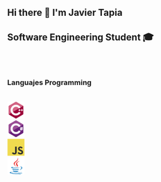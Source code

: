 ## Hi there 👋 I'm Javier Tapia 
## Software Engineering Student 🎓

<br></br>

### Languajes Programming



<br> <a  target="_blank"> <img src="https://raw.githubusercontent.com/devicons/devicon/master/icons/cplusplus/cplusplus-original.svg" alt="cplusplus" width="40" height="40"/> </a>
<br> <a  target="_blank"> <img src="https://raw.githubusercontent.com/devicons/devicon/master/icons/csharp/csharp-original.svg" alt="csharp" width="40" height="40"/> </a>
<br>  <a target="_blank"> <img src="https://raw.githubusercontent.com/devicons/devicon/master/icons/javascript/javascript-original.svg" alt="javascript" width="40" height="40"/> </a>
<br> <a  target="_blank"> <img src="https://raw.githubusercontent.com/devicons/devicon/master/icons/java/java-original.svg" alt="java" width="40" height="40"/> </a>


<!--
### Frameworks

### Web Development

### DataBases

### Tools


<h3 align="left">Languages and Tools:</h3>
<p align="left"> <a target="_blank"> <img src="https://www.vectorlogo.zone/logos/microsoft_azure/microsoft_azure-icon.svg" alt="azure" width="40" height="40"/> </a> <a href="https://getbootstrap.com" target="_blank"> <img src="https://raw.githubusercontent.com/devicons/devicon/master/icons/bootstrap/bootstrap-plain-wordmark.svg" alt="bootstrap" width="40" height="40"/> </a>   <a href="https://www.w3schools.com/css/" target="_blank"> <img src="https://raw.githubusercontent.com/devicons/devicon/master/icons/css3/css3-original-wordmark.svg" alt="css3" width="40" height="40"/> </a> <a target="_blank"> <img src="https://raw.githubusercontent.com/dotnet/brand/defe0408e765b48223a434a0d9a94213edc062f8/logo/dotnet-logo.svg" alt="dotnet" width="40" height="40"/> </a> <a href="https://git-scm.com/" target="_blank"> <img src="https://www.vectorlogo.zone/logos/git-scm/git-scm-icon.svg" alt="git" width="40" height="40"/> </a> <a href="https://www.w3.org/html/" target="_blank"> <img src="https://raw.githubusercontent.com/devicons/devicon/master/icons/html5/html5-original-wordmark.svg" alt="html5" width="40" height="40"/> </a>  <a href="https://www.microsoft.com/en-us/sql-server" target="_blank"> <img src="https://www.svgrepo.com/show/303229/microsoft-sql-server-logo.svg" alt="mssql" width="40" height="40"/> </a> <a href="https://www.mysql.com/" target="_blank"> <img src="https://raw.githubusercontent.com/devicons/devicon/master/icons/mysql/mysql-original-wordmark.svg" alt="mysql" width="40" height="40"/> </a> <a href="https://nodejs.org" target="_blank"> <img src="https://raw.githubusercontent.com/devicons/devicon/master/icons/nodejs/nodejs-original-wordmark.svg" alt="nodejs" width="40" height="40"/> </a>  <a href="https://postman.com" target="_blank"> <img src="https://www.vectorlogo.zone/logos/getpostman/getpostman-icon.svg" alt="postman" width="40" height="40"/> </a> <a href="https://sass-lang.com" target="_blank"> <img src="https://raw.githubusercontent.com/devicons/devicon/master/icons/sass/sass-original.svg" alt="sass" width="40" height="40"/> </a> <a href="https://www.sqlite.org/" target="_blank"> <img src="https://www.vectorlogo.zone/logos/sqlite/sqlite-icon.svg" alt="sqlite" width="40" height="40"/> </a> <a href="https://dotnet.microsoft.com/apps/xamarin" target="_blank"> <img src="https://raw.githubusercontent.com/detain/svg-logos/780f25886640cef088af994181646db2f6b1a3f8/svg/xamarin.svg" alt="xamarin" width="40" height="40"/> </a> 
<a target="_blank"> <img src="https://raw.githubusercontent.com/dotnet/docs/cb475ed45f881e9462e34764480d3b0ebce85e91/docs/images/hub/netcore.svg" alt="xamarin" width="40" height="40"/> </a>

<a target="_blank"> <img src="https://camo.githubusercontent.com/8e78d983214b500b10f523fbd192f6c3b4ba408d5dfa6c156b6549faa326a8cf/68747470733a2f2f736f6d6f73746563686965732e636f6d2f636f6e74656e742f696d616765732f323031392f30382f4153502d4e45542d436f72652d4c6f676f2d312e706e67" alt="xamarin" /> </a>
</p>
-->






<!--
**TapiaXavier/TapiaXavier** is a ✨ _special_ ✨ repository because its `README.md` (this file) appears on your GitHub profile.

Here are some ideas to get you started:

- 🔭 I’m currently working on ...
- 🌱 I’m currently learning ...
- 👯 I’m looking to collaborate on ...
- 🤔 I’m looking for help with ...
- 💬 Ask me about ...
- 📫 How to reach me: ...
- 😄 Pronouns: ...
- ⚡ Fun fact: ...
- https://github.com/anuraghazra/github-readme-stats#github-stats-card 

Idioma? 
Ingles 

Que poner
- Nombre 
- Profesion 

- Pequeño resumen sobre mi

- Lenguajes Imagenes
- Frameworks
- Bases de Datos 
- Herramientas 

- Respositorios principales 

- Cantidad de interacción 

- Contacto (Iconos con link)
    Correo(S)
    Twitter
    Linkelind
    Página (Proximamente)


-
-->
